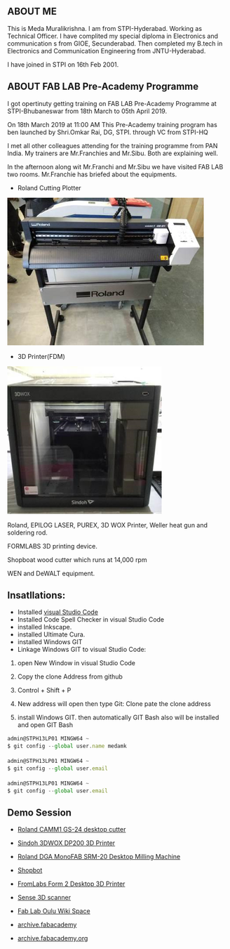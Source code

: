 ## ABOUT ME

This is Meda Muralikrishna. I am from STPI-Hyderabad. Working as Technical Officer. 
I have complited my special diploma in Electronics and communication s from GIOE, Secunderabad. Then completed my B.tech in Electronics and Communication Engineering from JNTU-Hyderabad.

I have joined in STPI on 16th Feb 2001. 

## ABOUT FAB LAB Pre-Academy Programme

I got opertinuty getting training on FAB LAB Pre-Academy Programme at STPI-Bhubaneswar from 18th March to 05th April 2019.

On 18th March 2019 at 11:00 AM This Pre-Academy training program has ben launched by Shri.Omkar Rai, DG, STPI. through VC from STPI-HQ 



I met all other colleagues attending for the training programme from PAN India.
My trainers are Mr.Franchies and Mr.Sibu. Both are explaining well.

In the afternoon along wit Mr.Franchi and Mr.Sibu we have visited FAB LAB two rooms.
Mr.Franchie has briefed about the equipments.

- Roland Cutting Plotter  

![Roland](images/roland_gs24_cutting_plotter.jpg)

- 3D Printer(FDM)  

![Sindoh](images/3dwox.jpg)

Roland, EPILOG LASER, PUREX, 3D WOX Printer, Weller heat gun and soldering rod.


FORMLABS 3D printing device.

Shopboat wood cutter which runs at 14,000 rpm

WEN and DeWALT equipment.<br>

## Insatllations:  

- Installed [visual Studio Code](https://code.visualstudio.com/download)
- Installed Code Spell Checker in visual Studio Code
- installed Inkscape.
- installed Ultimate Cura.
- installed Windows GIT
- Linkage Windows GIT to visual Studio Code:

1. open New Window in visual Studio Code

2. Copy the clone Address from github 

3. Control + Shift + P  

4. New address will open then type Git: Clone pate the clone address  

5. install Windows GIT. then automatically GIT Bash also will be installed and open GIT Bash

```javascript
admin@STPH13LP01 MINGW64 ~
$ git config --global user.name medamk

admin@STPH13LP01 MINGW64 ~
$ git config --global user.email 

admin@STPH13LP01 MINGW64 ~
$ git config --global user.email 
```

## Demo Session

 - [Roland CAMM1 GS-24 desktop cutter](vinylcutter.md)
 
 - [Sindoh 3DWOX DP200 3D Printer](sindohedwox.md)
 
 - [Roland DGA MonoFAB SRM-20 Desktop Milling Machine](monofabsrm20.md)

 - [Shopbot ](shopbot.md)

 - [FromLabs Form 2 Desktop 3D Printer ](formlabs.md)

 - [Sense 3D scanner](sense3dscan.md)

 - [Fab Lab Oulu Wiki Space](https://wiki.oulu.fi/display/FLOWS/About+Fab+Lab+Oulu)

- [archive.fabacademy](http://archive.fabacademy.org/2018/labs/fablabberytech/students/ghassan-beydoun/WeeklyMain.html)

- [archive.fabacademy.org](http://archive.fabacademy.org/)

